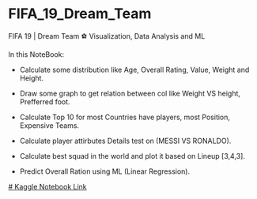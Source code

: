 # FIFA_19_Dream_Team
FIFA 19 | Dream Team ⚽️ Visualization, Data Analysis and ML

In this NoteBook:

- Calculate some distribution like Age, Overall Rating, Value, Weight and Height.

- Draw some graph to get relation between col like Weight VS height, Prefferred foot.

- Calculate Top 10 for most Countries have players, most Position, Expensive Teams.

- Calculate player attirbutes Details test on (MESSI VS RONALDO).

- Calculate best squad in the world and plot it based on Lineup [3,4,3].

- Predict Overall Ration using ML (Linear Regression).

[# Kaggle Notebook Link](https://www.kaggle.com/mhmdsyed/fifa-19-dream-team)
